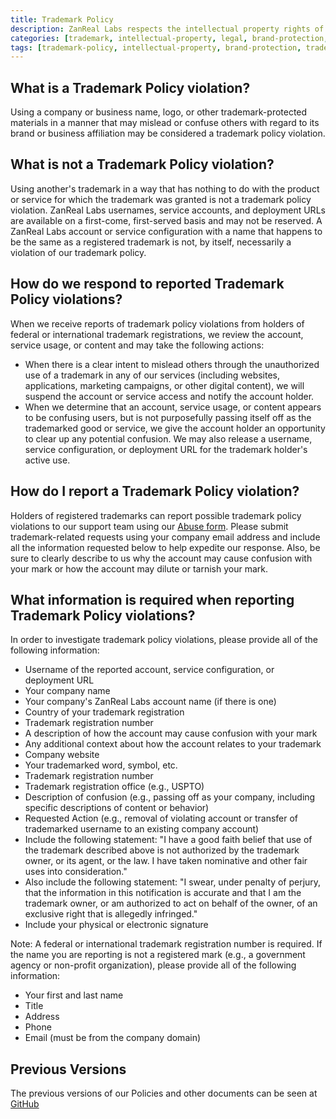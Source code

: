 ```yaml
---
title: Trademark Policy
description: ZanReal Labs respects the intellectual property rights of others and expects its users and clients to do the same across all our services including software development, marketing, remote IT support, SEO, and UI/UX design services.
categories: [trademark, intellectual-property, legal, brand-protection, content-moderation, compliance]
tags: [trademark-policy, intellectual-property, brand-protection, trademark-infringement, content-moderation]
---
```


## What is a Trademark Policy violation?

Using a company or business name, logo, or other trademark-protected materials in a manner that may mislead or confuse others with regard to its brand or business affiliation may be considered a trademark policy violation.

## What is not a Trademark Policy violation?

Using another's trademark in a way that has nothing to do with the product or service for which the trademark was granted is not a trademark policy violation. ZanReal Labs usernames, service accounts, and deployment URLs are available on a first-come, first-served basis and may not be reserved. A ZanReal Labs account or service configuration with a name that happens to be the same as a registered trademark is not, by itself, necessarily a violation of our trademark policy.

## How do we respond to reported Trademark Policy violations?

When we receive reports of trademark policy violations from holders of federal or international trademark registrations, we review the account, service usage, or content and may take the following actions:

- When there is a clear intent to mislead others through the unauthorized use of a trademark in any of our services (including websites, applications, marketing campaigns, or other digital content), we will suspend the account or service access and notify the account holder.
- When we determine that an account, service usage, or content appears to be confusing users, but is not purposefully passing itself off as the trademarked good or service, we give the account holder an opportunity to clear up any potential confusion. We may also release a username, service configuration, or deployment URL for the trademark holder's active use.

## How do I report a Trademark Policy violation?

Holders of registered trademarks can report possible trademark policy violations to our support team using our [Abuse form](/abuse?abuseType=trademark). Please submit trademark-related requests using your company email address and include all the information requested below to help expedite our response. Also, be sure to clearly describe to us why the account may cause confusion with your mark or how the account may dilute or tarnish your mark.

## What information is required when reporting Trademark Policy violations?

In order to investigate trademark policy violations, please provide all of the following information:

- Username of the reported account, service configuration, or deployment URL
- Your company name
- Your company's ZanReal Labs account name (if there is one)
- Country of your trademark registration
- Trademark registration number
- A description of how the account may cause confusion with your mark
- Any additional context about how the account relates to your trademark
- Company website
- Your trademarked word, symbol, etc.
- Trademark registration number
- Trademark registration office (e.g., USPTO)
- Description of confusion (e.g., passing off as your company, including specific descriptions of content or behavior)
- Requested Action (e.g., removal of violating account or transfer of trademarked username to an existing company account)
- Include the following statement: "I have a good faith belief that use of the trademark described above is not authorized by the trademark owner, or its agent, or the law. I have taken nominative and other fair uses into consideration."
- Also include the following statement: "I swear, under penalty of perjury, that the information in this notification is accurate and that I am the trademark owner, or am authorized to act on behalf of the owner, of an exclusive right that is allegedly infringed."
- Include your physical or electronic signature

Note: A federal or international trademark registration number is required. If the name you are reporting is not a registered mark (e.g., a government agency or non-profit organization), please provide all of the following information:

- Your first and last name
- Title
- Address
- Phone
- Email (must be from the company domain)

## Previous Versions

The previous versions of our Policies and other documents can be seen at [GitHub](https://github.com/zanreal-labs/legal)

